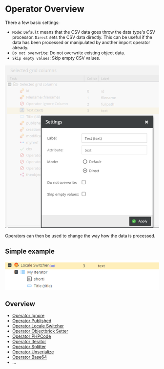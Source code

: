 # Operator Overview

There a few basic settings:

- `Mode`: `Default` means that the CSV data goes throw the data type's CSV processor. `Direct` sets the CSV data directly. This can be useful if the data has been processed or manipulated by another import operator already.
- `Do not overwrite`: Do not overwrite existing object data.
- `Skip empty values`: Skip empty CSV values. 

![Setter Settings](../../../img/csvimport/setter_settings.png)

Operators can then be used to change the way how the data is processed.

## Simple example

![Setter Settings](../../../img/csvimport/column_config_example.png)

## Overview 

* [Operator Ignore](./01_Ignore.md)
* [Operator Published](./02_Published.md)
* [Operator Locale Switcher](./03_LocaleSwitcher.md)
* [Operator Objectbrick Setter](./04_BrickSetter.md)
* [Operator PHPCode](./05_PHPCode.md)
* [Operator Iterator](./06_Iterator.md)
* [Operator Splitter](./07_Splitter.md)
* [Operator Unserialize](./08_Unserialize.md)
* [Operator Base64](./09_Base64.md)
* ...


